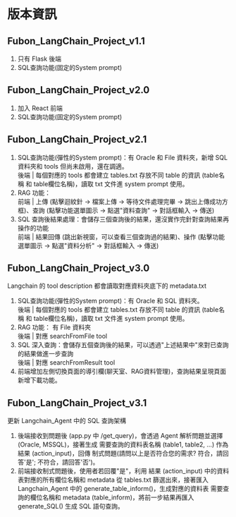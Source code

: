 # 版本資訊
## Fubon_LangChain_Project_v1.1 
1. 只有 Flask 後端
2. SQL查詢功能(固定的System prompt)
## Fubon_LangChain_Project_v2.0
1. 加入 React 前端
2. SQL查詢功能(固定的System prompt)
## Fubon_LangChain_Project_v2.1 
1. SQL查詢功能(彈性的System prompt)：有 Oracle 和 File 資料夾，新增 SQL 資料夾和 tools 但尚未啟用，還在調適。<br>
   後端 | 每個對應的 tools 都會建立 tables.txt 存放不同 table 的資訊 (table名稱 和 table欄位名稱)，讀取 txt 文件進 system prompt 使用。<br>
2. RAG 功能：<br>
   前端 | 上傳 (點擊迴紋針 -> 檔案上傳 -> 等待文件處理完畢 -> 跳出上傳成功方框)、查詢 (點擊功能選單圖示 -> 點選"資料查詢" -> 對話框輸入 -> 傳送)<br>
3. SQL 查詢後結果處理：會儲存三個查詢後的結果，還沒實作完針對查詢結果再操作的功能<br>
   前端 | 結果回傳 (跳出新視窗，可以查看三個查詢過的結果)、操作 (點擊功能選單圖示 -> 點選"資料分析" -> 對話框輸入 -> 傳送)<br>

## Fubon_LangChain_Project_v3.0 
Langchain 的 tool description 都會讀取對應資料夾底下的 metadata.txt
1. SQL查詢功能(彈性的System prompt)：有 Oracle 和 SQL 資料夾。<br>
   後端 | 每個對應的 tools 都會建立 tables.txt 存放不同 table 的資訊 (table名稱 和 table欄位名稱)，讀取 txt 文件進 system prompt 使用。<br>
2. RAG 功能： 有 File 資料夾<br>
   後端 | 對應 searchFromFile tool
3. SQL 深入查詢：會儲存五個查詢後的結果，可以透過"上述結果中"來對已查詢的結果做進一步查詢<br>
   後端 | 對應 searchFromResult tool
4. 前端增加左側切換頁面的導引欄(聊天室、RAG資料管理)，查詢結果呈現頁面新增下載功能。

## Fubon_LangChain_Project_v3.1
更新 Langchain_Agent 中的 SQL 查詢架構
1. 後端接收到問題後 (app.py 中 /get_query)，會透過 Agent 解析問題並選擇 (Oracle, MSSQL)，接著生成 需要查詢的資料表名稱 (table1, table2, ...) 作為結果 (action_input)，回傳 制式問題(請問以上是否符合您的需求? 符合，請回答'是'; 不符合，請回答'否')。
2. 前端接收制式問題後，使用者若回覆"是"，利用 結果 (action_input) 中的資料表對應的所有欄位名稱和 metadata 從 tables.txt 篩選出來，接著匯入 Langchain_Agent 中的 generate_table_inform()，生成對應的資料表 需要查詢的欄位名稱和 metadata (table_inform)，將前一步結果再匯入 generate_SQL() 生成 SQL 語句查詢。
